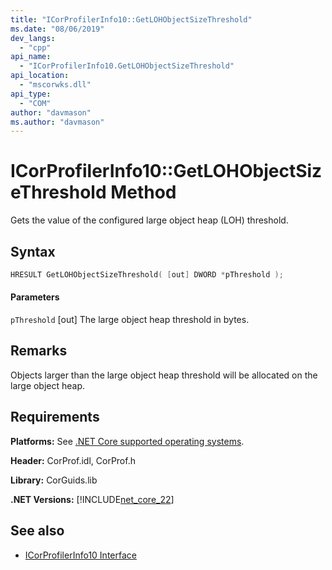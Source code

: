 ```yaml
---
title: "ICorProfilerInfo10::GetLOHObjectSizeThreshold"
ms.date: "08/06/2019"
dev_langs: 
  - "cpp"
api_name: 
  - "ICorProfilerInfo10.GetLOHObjectSizeThreshold"
api_location: 
  - "mscorwks.dll"
api_type: 
  - "COM"
author: "davmason"
ms.author: "davmason"
---
```

# ICorProfilerInfo10::GetLOHObjectSizeThreshold Method
  
 Gets the value of the configured large object heap (LOH) threshold.   
  
## Syntax  
  
```cpp
HRESULT GetLOHObjectSizeThreshold( [out] DWORD *pThreshold );
```  
  
#### Parameters  
 `pThreshold`
 [out] The large object heap threshold in bytes.
  
## Remarks  
 Objects larger than the large object heap threshold will be allocated on the large object heap.

## Requirements  
 **Platforms:** See [.NET Core supported operating systems](../../../core/windows-prerequisites.md.md#net-core-supported-operating-systems).  
  
 **Header:** CorProf.idl, CorProf.h  
  
 **Library:** CorGuids.lib  
  
 **.NET Versions:** [!INCLUDE[net_core_22](../../../../includes/net-core-30-md.md)]
  
## See also
- [ICorProfilerInfo10 Interface](../../../../docs/framework/unmanaged-api/profiling/icorprofilerinfo10-interface.md)

